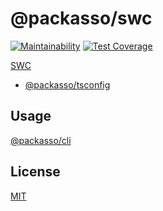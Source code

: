 # @packasso/swc

[![Maintainability](https://api.codeclimate.com/v1/badges/aaced5b2261f8a59b7cd/maintainability)](https://codeclimate.com/github/qiwi/packasso/maintainability)
[![Test Coverage](https://api.codeclimate.com/v1/badges/aaced5b2261f8a59b7cd/test_coverage)](https://codeclimate.com/github/qiwi/packasso/test_coverage)

[SWC](https://swc.rs/)

- [@packasso/tsconfig](https://www.npmjs.com/package/@packasso/tsconfig)

## Usage

[@packasso/cli](https://www.npmjs.com/package/@packasso/cli)

## License

[MIT](./LICENSE)
